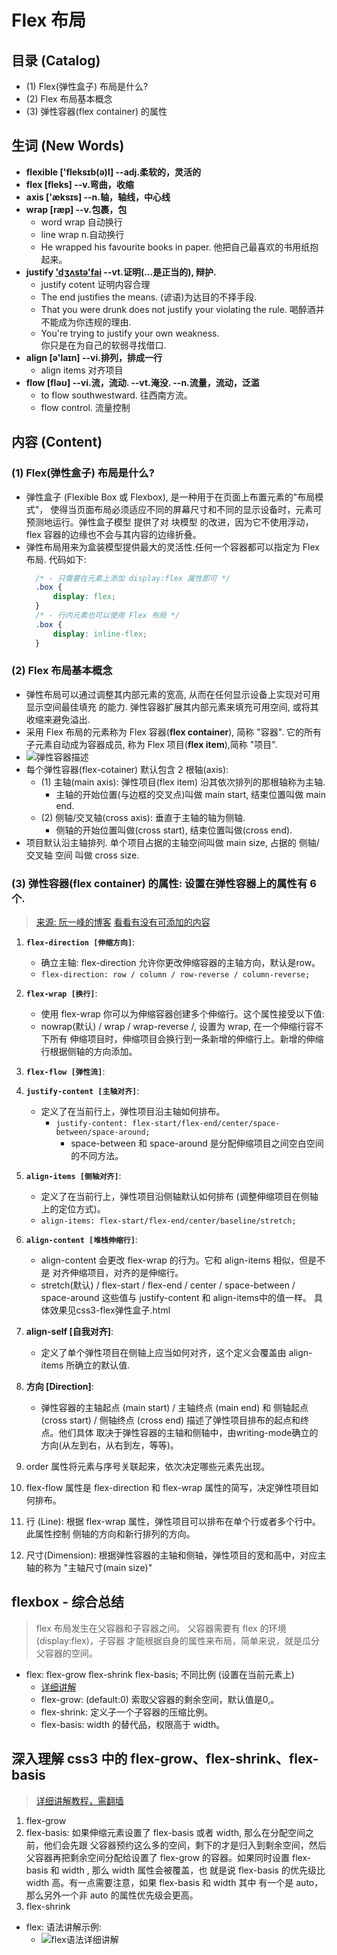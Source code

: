 # Flex 布局


## 目录 (Catalog)
- (1) Flex(弹性盒子) 布局是什么?
- (2) Flex 布局基本概念
- (3) 弹性容器(flex container) 的属性



## 生词 (New Words)
- **flexible ['fleksɪb(ə)l] --adj.柔软的，灵活的**
- **flex [fleks]  --v.弯曲，收缩**
- **axis ['æksɪs] --n.轴，轴线，中心线**
- **wrap [ræp] --v.包裹，包**
    + word wrap 自动换行
    + line wrap  n.自动换行
    + He wrapped his favourite books in paper.
      他把自己最喜欢的书用纸抱起来。
- **justify ['dʒʌstə'fai](us) --vt.证明(...是正当的), 辩护.**
    + justify cotent 证明内容合理
    + The end justifies the means. (谚语)为达目的不择手段.
    + That you were drunk does not justify your violating the rule.
      喝醉酒并不能成为你违规的理由.
    + You're trying to justify your own weakness.  
      你只是在为自己的软弱寻找借口.
- **align [ə'laɪn] --vi.排列，排成一行**
    + align items 对齐项目
- **flow [fləʊ] --vi.流，流动. --vt.淹没. --n.流量，流动，泛滥**
    + to flow southwestward. 往西南方流。
    + flow control. 流量控制


## 内容 (Content)
### (1) Flex(弹性盒子) 布局是什么?
- 弹性盒子 (Flexible Box 或 Flexbox), 是一种用于在页面上布置元素的"布局模式"，
  使得当页面布局必须适应不同的屏幕尺寸和不同的显示设备时，元素可预测地运行。弹性盒子模型
  提供了对 块模型 的改进，因为它不使用浮动，flex 容器的边缘也不会与其内容的边缘折叠。  
- 弹性布局用来为盒装模型提供最大的灵活性.任何一个容器都可以指定为 Flex 布局. 代码如下:
  ```css
    /* - 只需要在元素上添加 display:flex 属性即可 */
    .box {
        display: flex;
    }
    /* - 行内元素也可以使用 Flex 布局 */
    .box {
        display: inline-flex;
    }
  ```
### (2) Flex 布局基本概念
- 弹性布局可以通过调整其内部元素的宽高, 从而在任何显示设备上实现对可用显示空间最佳填充
  的能力. 弹性容器扩展其内部元素来填充可用空间, 或将其收缩来避免溢出.
- 采用 Flex 布局的元素称为 Flex 容器(**flex container**), 简称 "容器". 它的所有
  子元素自动成为容器成员, 称为 Flex 项目(**flex item**),简称 "项目".  
- ![弹性容器描述](flexbox.png)  
- 每个弹性容器(flex-cotainer) 默认包含 2 根轴(axis):
    + (1) 主轴(main axis): 弹性项目(flex item) 沿其依次排列的那根轴称为主轴.
        - 主轴的开始位置(与边框的交叉点)叫做 main start, 结束位置叫做 main end.
    + (2) 侧轴/交叉轴(cross axis): 垂直于主轴的轴为侧轴.
        - 侧轴的开始位置叫做(cross start), 结束位置叫做(cross end).
- 项目默认沿主轴排列. 单个项目占据的主轴空间叫做 main size, 占据的 侧轴/交叉轴 空间
  叫做 cross size.
### (3) 弹性容器(flex container) 的属性: 设置在弹性容器上的属性有 6 个.
> [来源: 阮一峰的博客](http://www.ruanyifeng.com/blog/2015/07/flex-grammar.html)
> [看看有没有可添加的内容](https://juejin.im/post/58e3a5a0a0bb9f0069fc16bb)
1. **`flex-direction [伸缩方向]`**: 
    + 确立主轴: flex-direction 允许你更改伸缩容器的主轴方向，默认是row。 
    + `flex-direction: row / column / row-reverse / column-reverse;`  
1. **`flex-wrap [换行]`**: 
    + 使用 flex-wrap 你可以为伸缩容器创建多个伸缩行。这个属性接受以下值: 
    + nowrap(默认) / wrap / wrap-reverse /, 设置为 wrap, 在一个伸缩行容不下所有
      伸缩项目时，伸缩项目会换行到一条新增的伸缩行上。新增的伸缩行根据侧轴的方向添加。 
1. **`flex-flow [弹性流]`**: 
1. **`justify-content [主轴对齐]`**: 
    + 定义了在当前行上，弹性项目沿主轴如何排布。 
        + `justify-content: flex-start/flex-end/center/space-between/space-around;`
            - space-between 和 space-around 是分配伸缩项目之间空白空间的不同方法。     
1. **`align-items [侧轴对齐]`**: 
    + 定义了在当前行上，弹性项目沿侧轴默认如何排布 (调整伸缩项目在侧轴上的定位方式)。
    + `align-items: flex-start/flex-end/center/baseline/stretch;` 
1. **`align-content [堆栈伸缩行]`**: 
    + align-content 会更改 flex-wrap 的行为。它和 align-items 相似，但是不是
        对齐伸缩项目，对齐的是伸缩行。
    + stretch(默认) / flex-start / flex-end / center / space-between 
        / space-around 这些值与 justify-content 和 align-items中的值一样。
        具体效果见css3-flex弹性盒子.html 




1. **align-self [自我对齐]**: 
    + 定义了单个弹性项目在侧轴上应当如何对齐，这个定义会覆盖由 align-items 所确立的默认值.        
1. **方向 [Direction]**: 
    + 弹性容器的主轴起点 (main start) / 主轴终点 (main end) 和 侧轴起点 
        (cross start) / 侧轴终点 (cross end) 描述了弹性项目排布的起点和终点。他们具体
        取决于弹性容器的主轴和侧轴中，由writing-mode确立的方向(从左到右，从右到左，等等)。
1. order 属性将元素与序号关联起来，依次决定哪些元素先出现。
1. flex-flow 属性是 flex-direction 和 flex-wrap 属性的简写，决定弹性项目如何排布。
1. 行 (Line): 根据 flex-wrap 属性，弹性项目可以排布在单个行或者多个行中。此属性控制
    侧轴的方向和新行排列的方向。
1. 尺寸(Dimension): 根据弹性容器的主轴和侧轴，弹性项目的宽和高中，对应主轴的称为
    "主轴尺寸(main size)"





## flexbox - 综合总结
> flex 布局发生在父容器和子容器之间。 父容器需要有 flex 的环境(display:flex)，子容器
  才能根据自身的属性来布局，简单来说，就是瓜分父容器的空间。 
- flex: flex-grow flex-shrink flex-basis; 不同比例 (设置在当前元素上)
    + [详细讲解](http://zhoon.github.io/css3/2014/08/23/flex.html)
    + flex-grow: (default:0) 索取父容器的剩余空间，默认值是0,。
    + flex-shrink: 定义子一个子容器的压缩比例。
    + flex-basis: width 的替代品，权限高于 width。


## 深入理解 css3 中的 flex-grow、flex-shrink、flex-basis 
> [详细讲解教程，需翻墙](http://zhoon.github.io/css3/2014/08/23/flex.html)
1. flex-grow
2. flex-basis: 如果伸缩元素设置了 flex-basis 或者 width, 那么在分配空间之前，他们会先跟
   父容器预约这么多的空间，剩下的才是归入到剩余空间，然后父容器再把剩余空间分配给设置了 
   flex-grow 的容器。如果同时设置 flex-basis 和 width , 那么 width 属性会被覆盖，也
   就是说 flex-basis 的优先级比 width 高。有一点需要注意，如果 flex-basis 和 width 其中
   有一个是 auto，那么另外一个非 auto 的属性优先级会更高。
3. flex-shrink
- flex: 语法讲解示例: 
    + ![flex语法详细讲解](flex-acronym.jpg)    